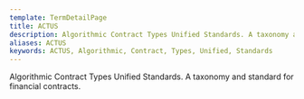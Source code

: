 ```yaml
---
template: TermDetailPage
title: ACTUS
description: Algorithmic Contract Types Unified Standards. A taxonomy and standard for financial contracts.
aliases: ACTUS
keywords: ACTUS, Algorithmic, Contract, Types, Unified, Standards
---
```


Algorithmic Contract Types Unified Standards. A taxonomy and standard for financial contracts.

